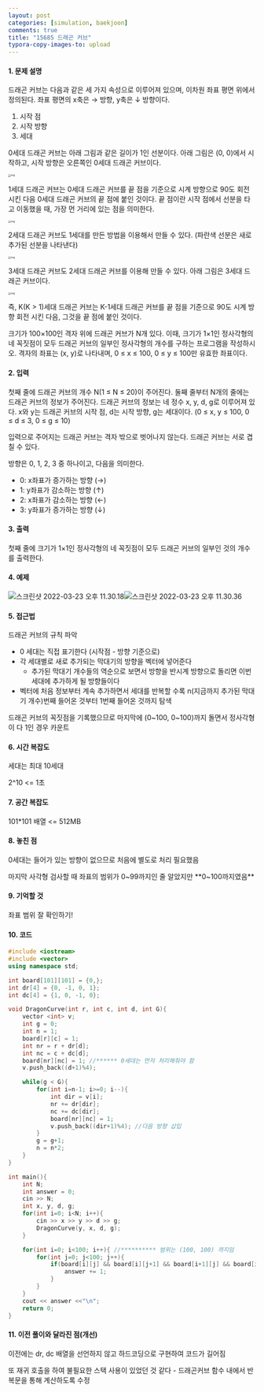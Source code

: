 ```yaml
---
layout: post
categories: [simulation, baekjoon]
comments: true
title: "15685 드래곤 커브"
typora-copy-images-to: upload
---
```


#### 1. 문제 설명

드래곤 커브는 다음과 같은 세 가지 속성으로 이루어져 있으며, 이차원 좌표 평면 위에서 정의된다. 좌표 평면의 x축은 → 방향, y축은 ↓ 방향이다.

1. 시작 점
2. 시작 방향
3. 세대

0세대 드래곤 커브는 아래 그림과 같은 길이가 1인 선분이다. 아래 그림은 (0, 0)에서 시작하고, 시작 방향은 오른쪽인 0세대 드래곤 커브이다.

<img src="https://tva1.sinaimg.cn/large/e6c9d24egy1h0k6r2o8gjj20ha04j0sn.jpg" alt="img" style="zoom:33%;" />

1세대 드래곤 커브는 0세대 드래곤 커브를 끝 점을 기준으로 시계 방향으로 90도 회전시킨 다음 0세대 드래곤 커브의 끝 점에 붙인 것이다. 끝 점이란 시작 점에서 선분을 타고 이동했을 때, 가장 먼 거리에 있는 점을 의미한다.

<img src="https://tva1.sinaimg.cn/large/e6c9d24egy1h0k6r256caj20kw0gxt8u.jpg" alt="img" style="zoom:33%;" />

2세대 드래곤 커브도 1세대를 만든 방법을 이용해서 만들 수 있다. (파란색 선분은 새로 추가된 선분을 나타낸다)

<img src="https://tva1.sinaimg.cn/large/e6c9d24egy1h0k6r3ubxdj20kw0r30t9.jpg" alt="img" style="zoom:33%;" />

3세대 드래곤 커브도 2세대 드래곤 커브를 이용해 만들 수 있다. 아래 그림은 3세대 드래곤 커브이다.

<img src="https://tva1.sinaimg.cn/large/e6c9d24egy1h0k6r37mnrj21330skjsi.jpg" alt="img" style="zoom:33%;" />

즉, K(K > 1)세대 드래곤 커브는 K-1세대 드래곤 커브를 끝 점을 기준으로 90도 시계 방향 회전 시킨 다음, 그것을 끝 점에 붙인 것이다.

크기가 100×100인 격자 위에 드래곤 커브가 N개 있다. 이때, 크기가 1×1인 정사각형의 네 꼭짓점이 모두 드래곤 커브의 일부인 정사각형의 개수를 구하는 프로그램을 작성하시오. 격자의 좌표는 (x, y)로 나타내며, 0 ≤ x ≤ 100, 0 ≤ y ≤ 100만 유효한 좌표이다.

#### 2. 입력

첫째 줄에 드래곤 커브의 개수 N(1 ≤ N ≤ 20)이 주어진다. 둘째 줄부터 N개의 줄에는 드래곤 커브의 정보가 주어진다. 드래곤 커브의 정보는 네 정수 x, y, d, g로 이루어져 있다. x와 y는 드래곤 커브의 시작 점, d는 시작 방향, g는 세대이다. (0 ≤ x, y ≤ 100, 0 ≤ d ≤ 3, 0 ≤ g ≤ 10)

입력으로 주어지는 드래곤 커브는 격자 밖으로 벗어나지 않는다. 드래곤 커브는 서로 겹칠 수 있다.

방향은 0, 1, 2, 3 중 하나이고, 다음을 의미한다.

- 0: x좌표가 증가하는 방향 (→)
- 1: y좌표가 감소하는 방향 (↑)
- 2: x좌표가 감소하는 방향 (←)
- 3: y좌표가 증가하는 방향 (↓)

#### 3. 출력

첫째 줄에 크기가 1×1인 정사각형의 네 꼭짓점이 모두 드래곤 커브의 일부인 것의 개수를 출력한다.

#### 4. 예제

![스크린샷 2022-03-23 오후 11.30.18](https://tva1.sinaimg.cn/large/e6c9d24egy1h0k6rxvks8j20wf0sjwg0.jpg)![스크린샷 2022-03-23 오후 11.30.36](https://tva1.sinaimg.cn/large/e6c9d24egy1h0k6seqbivj20w20fcdgz.jpg)

#### 5. 접근법

드래곤 커브의 규칙 파악

- 0 세대는 직접 표기한다 (시작점 - 방향 기준으로)
- 각 세대별로 새로 추가되는 막대기의 방향을 벡터에 넣어준다
  - 추가된 막대기 개수들의 역순으로 보면서 방향을 반시계 방향으로 돌리면 이번 세대에 추가하게 될 방향들이다
- 벡터에 처음 정보부터 계속 추가하면서 세대를 반복할 수록 n(지금까지 추가된 막대기 개수)번째 들어온 것부터 1번째 들어온 것까지 탐색

드래곤 커브의 꼭짓점을 기록했으므로 마지막에 (0~100, 0~100)까지 돌면서 정사각형이 다 1인 경우 카운트

#### 6. 시간 복잡도 

세대는 최대 10세대

2^10 <= 1초

#### 7. 공간 복잡도

101*101 배열 <= 512MB

#### 8. 놓친 점

0세대는 들어가 있는 방향이 없으므로 처음에 별도로 처리 필요했음

마지막 사각형 검사할 때 좌표의 범위가 0~99까지인 줄 알았지만 **0~100까지였음**

#### 9. 기억할 것

좌표 범위 잘 확인하기!

#### 10. 코드

```c++
#include <iostream>
#include <vector>
using namespace std;

int board[101][101] = {0,};
int dr[4] = {0, -1, 0, 1};
int dc[4] = {1, 0, -1, 0};

void DragonCurve(int r, int c, int d, int G){
    vector <int> v;
    int g = 0;
    int n = 1;
    board[r][c] = 1;
    int nr = r + dr[d];
    int nc = c + dc[d];
    board[nr][nc] = 1; //****** 0세대는 먼저 처리해줘야 함
    v.push_back((d+1)%4); 

    while(g < G){
        for(int i=n-1; i>=0; i--){
            int dir = v[i];
            nr += dr[dir];
            nc += dc[dir];
            board[nr][nc] = 1;
            v.push_back((dir+1)%4); //다음 방향 삽입
        }
        g = g+1;
        n = n*2;
    }
}

int main(){
    int N; 
    int answer = 0;
    cin >> N; 
    int x, y, d, g;
    for(int i=0; i<N; i++){
        cin >> x >> y >> d >> g;
        DragonCurve(y, x, d, g);
    }

    for(int i=0; i<100; i++){ //********** 범위는 (100, 100) 까지임
        for(int j=0; j<100; j++){
            if(board[i][j] && board[i][j+1] && board[i+1][j] && board[i+1][j+1]){
                answer += 1;
            }
        }
    }
    cout << answer <<"\n";
    return 0;
}
```

#### 11. 이전 풀이와 달라진 점(개선)

이전에는 dr, dc 배열을 선언하지 않고 하드코딩으로 구현하여 코드가 길어짐

또 재귀 호출을 하여 불필요한 스택 사용이 있었던 것 같다 - 드래곤커브 함수 내에서 반복문을 통해 계산하도록 수정
